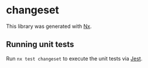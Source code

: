 # changeset

This library was generated with [Nx](https://nx.dev).

## Running unit tests

Run `nx test changeset` to execute the unit tests via [Jest](https://jestjs.io).
